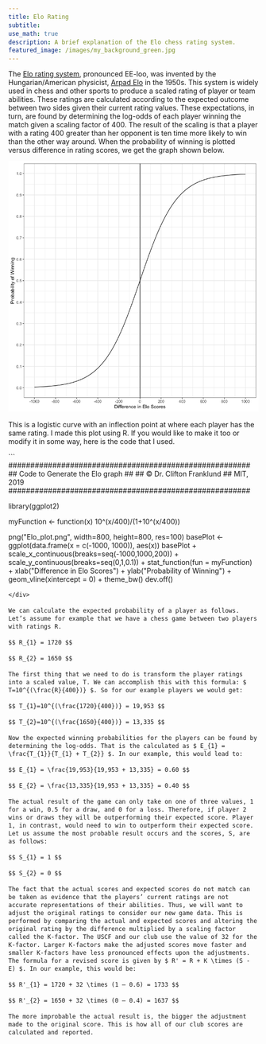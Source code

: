 ```yaml
---
title: Elo Rating
subtitle:
use_math: true
description: A brief explanation of the Elo chess rating system.
featured_image: /images/my_background_green.jpg
---
```


The [Elo rating system](https://en.wikipedia.org/wiki/Elo_rating_system), pronounced EE-loo, was invented by the Hungarian/American physicist, [Arpad Elo](https://en.wikipedia.org/wiki/Arpad_Elo) in the 1950s. This system is widely used in chess and other sports to produce a scaled rating of player or team abilities. These ratings are calculated according to the expected outcome between two sides given their current rating values. These expectations, in turn, are found by determining the log-odds of each player winning the match given a scaling factor of 400. The result of the scaling is that a player with a rating 400 greater than her opponent is ten time more likely to win than the other way around. When the probability of winning is plotted versus difference in rating scores, we get the graph shown below.

![a plot of winning probabilities vs score differential](images/Elo_plot.png)

This is a logistic curve with an inflection point at where each player has the same rating. I made this plot using R. If you would like to make it too or modify it in some way, here is the code that I used.

<div>
```
#######################################################
## Code to Generate the Elo graph
##
## © Dr. Clifton Franklund
## MIT, 2019
#######################################################

library(ggplot2)

myFunction <- function(x) 10^(x/400)/(1+10^(x/400))

png("Elo_plot.png", width=800, height=800, res=100)
basePlot <- ggplot(data.frame(x = c(-1000, 1000)), aes(x))
basePlot + scale_x_continuous(breaks=seq(-1000,1000,200)) +
	scale_y_continuous(breaks=seq(0,1,0.1)) +
	stat_function(fun = myFunction) +
	xlab("Difference in Elo Scores") +
	ylab("Probability of Winning") +
	geom_vline(xintercept = 0) +
	theme_bw()
dev.off()
```
</div>

We can calculate the expected probability of a player as follows. Let’s assume for example that we have a chess game between two players with ratings R.

$$ R_{1} = 1720 $$

$$ R_{2} = 1650 $$

The first thing that we need to do is transform the player ratings into a scaled value, T. We can accomplish this with this formula: $ T=10^{(\frac{R}{400})} $. So for our example players we would get:

$$ T_{1}=10^{(\frac{1720}{400})} = 19,953 $$

$$ T_{2}=10^{(\frac{1650}{400})} = 13,335 $$

Now the expected winning probabilities for the players can be found by determining the log-odds. That is the calculated as $ E_{1} = \frac{T_{1}}{T_{1} + T_{2}} $. In our example, this would lead to:

$$ E_{1} = \frac{19,953}{19,953 + 13,335} = 0.60 $$

$$ E_{2} = \frac{13,335}{19,953 + 13,335} = 0.40 $$

The actual result of the game can only take on one of three values, 1 for a win, 0.5 for a draw, and 0 for a loss. Therefore, if player 2 wins or draws they will be outperforming their expected score. Player 1, in contrast, would need to win to outperform their expected score. Let us assume the most probable result occurs and the scores, S, are as follows:

$$ S_{1} = 1 $$

$$ S_{2} = 0 $$

The fact that the actual scores and expected scores do not match can be taken as evidence that the players’ current ratings are not accurate representations of their abilities. Thus, we will want to adjust the original ratings to consider our new game data. This is performed by comparing the actual and expected scores and altering the original rating by the difference multiplied by a scaling factor called the K-factor. The USCF and our club use the value of 32 for the K-factor. Larger K-factors make the adjusted scores move faster and smaller K-factors have less pronounced effects upon the adjustments. The formula for a revised score is given by $ R' = R + K \times (S - E) $. In our example, this would be:

$$ R'_{1} = 1720 + 32 \times (1 – 0.6) = 1733 $$

$$ R'_{2} = 1650 + 32 \times (0 – 0.4) = 1637 $$

The more improbable the actual result is, the bigger the adjustment made to the original score. This is how all of our club scores are calculated and reported.
